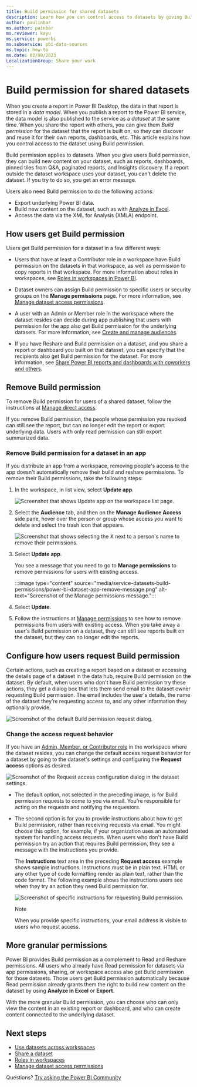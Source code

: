```yaml
---
title: Build permission for shared datasets
description: Learn how you can control access to datasets by giving Build permission.
author: paulinbar
ms.author: painbar
ms.reviewer: kayu
ms.service: powerbi
ms.subservice: pbi-data-sources
ms.topic: how-to
ms.date: 02/09/2023
LocalizationGroup: Share your work
---
```

# Build permission for shared datasets

When you create a report in Power BI Desktop, the data in that report is stored in a *data model*. When you publish a report to the Power BI service, the data model is also published to the service as a *dataset* at the same time. When you share the report with others, you can give them *Build permission* for the dataset that the report is built on, so they can discover and reuse it for their own reports, dashboards, etc. This article explains how you control access to the dataset using Build permission.

Build permission applies to datasets. When you give users Build permission, they can build new content on your dataset, such as reports, dashboards, pinned tiles from Q&A, paginated reports, and Insights discovery. If a report outside the dataset workspace uses your dataset, you can't delete the dataset. If you try to do so, you get an error message.

Users also need Build permission to do the following actions:

- Export underlying Power BI data.
- Build new content on the dataset, such as with [Analyze in Excel](../collaborate-share/service-analyze-in-excel.md).
- Access the data via the XML for Analysis (XMLA) endpoint.

## How users get Build permission

Users get Build permission for a dataset in a few different ways:

- Users that have at least a Contributor role in a workspace have Build permission on the datasets in that workspace, as well as permission to copy reports in that workspace. For more information about roles in workspaces, see [Roles in workspaces in Power BI](../collaborate-share/service-roles-new-workspaces.md).
 
- Dataset owners can assign Build permission to specific users or security groups on the  **Manage permissions** page. For more information, see [Manage dataset access permissions](service-datasets-manage-access-permissions.md).

- A user with an Admin or Member role in the workspace where the dataset resides can decide during app publishing that users with permission for the app also get Build permission for the underlying datasets. For more information, see [Create and manage audiences](../collaborate-share/service-create-distribute-apps.md#create-and-manage-audiences).

- If you have Reshare and Build permission on a dataset, and you share a report or dashboard you built on that dataset, you can specify that the recipients also get Build permission for the dataset. For more information, see [Share Power BI reports and dashboards with coworkers and others](../collaborate-share/service-share-dashboards.md).

## Remove Build permission

To remove Build permission for users of a shared dataset, follow the instructions at [Manage direct access](service-datasets-manage-access-permissions.md#manage-direct-access).

If you remove Build permission, the people whose permission you revoked can still see the report, but can no longer edit the report or export underlying data. Users with only read permission can still export summarized data.

### Remove Build permission for a dataset in an app

If you distribute an app from a workspace, removing people's access to the app doesn't automatically remove their build and reshare permissions. To remove their Build permissions, take the following steps:

1. In the workspace, in list view, select **Update app**. 

   ![Screenshot that shows Update app on the workspace list page.](media/service-datasets-build-permissions/power-bi-app-update.png)

1. Select the **Audience** tab, and then on the **Manage Audience Access** side pane, hover over the person or group whose access you want to delete and select the trash icon that appears.

   ![Screenshot that shows selecting the X next to a person's name to remove their permissions.](media/service-datasets-build-permissions/power-bi-app-delete-user.png)

1. Select **Update app**.

   You see a message that you need to go to **Manage permissions** to remove permissions for users with existing access.

   :::image type="content" source="media/service-datasets-build-permissions/power-bi-dataset-app-remove-message.png" alt-text="Screenshot of the Manage permissions message.":::

1. Select **Update**.

1. Follow the instructions at [Manage permissions](service-datasets-manage-access-permissions.md#manage-direct-access) to see how to remove permissions from users with existing access. When you take away a user's Build permission on a dataset, they can still see reports built on the dataset, but they can no longer edit the reports.

## Configure how users request Build permission

Certain actions, such as creating a report based on a dataset or accessing the details page of a dataset in the data hub, require Build permission on the dataset. By default, when users who don't have Build permission try these actions, they get a dialog box that lets them send email to the dataset owner requesting Build permission. The email includes the user's details, the name of the dataset they’re requesting access to, and any other information they optionally provide.

![Screenshot of the default Build permission request dialog.](media/service-datasets-build-permissions/build-permission-default-request-dialog.png)
 
### Change the access request behavior

If you have an [Admin, Member, or Contributor role](../collaborate-share/service-roles-new-workspaces.md) in the workspace where the dataset resides, you can change the default access request behavior for a dataset by going to the dataset's settings and configuring the **Request access** options as desired.

![Screenshot of the Request access configuration dialog in the dataset settings.](media/service-datasets-build-permissions/build-permission-specific-instructions-dialog.png)
 
- The default option, not selected in the preceding image, is for Build permission requests to come to you via email. You're responsible for acting on the requests and notifying the requestors.

- The second option is for you to provide instructions about how to get Build permission, rather than receiving requests via email. You might choose this option, for example, if your organization uses an automated system for handling access requests. When users who don't have Build permission try an action that requires Build permission, they see a message with the instructions you provide.

  The **Instructions** text area in the preceding **Request access** example shows sample instructions. Instructions must be in plain text. HTML or any other type of code formatting render as plain text, rather than the code format. The following example shows the instructions users see when they try an action they need Build permission for.

  ![Screenshot of specific instructions for requesting Build permission.](media/service-datasets-build-permissions/build-permission-specific-instructions-example.png)

  >[!NOTE]
  > When you provide specific instructions, your email address is visible to users who request access.

## More granular permissions

Power BI provides Build permission as a complement to Read and Reshare permissions. All users who already have Read permission for datasets via app permissions, sharing, or workspace access also get Build permission for those datasets. Those users get Build permission automatically because Read permission already grants them the right to build new content on the dataset by using **Analyze in Excel** or **Export**.

With the more granular Build permission, you can choose who can only view the content in an existing report or dashboard, and who can create content connected to the underlying dataset.

## Next steps

* [Use datasets across workspaces](service-datasets-across-workspaces.md)
* [Share a dataset](service-datasets-share.md)
* [Roles in workspaces](../collaborate-share/service-roles-new-workspaces.md)
* [Manage dataset access permissions](service-datasets-manage-access-permissions.md)

Questions? [Try asking the Power BI Community](https://community.powerbi.com.)

